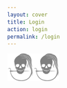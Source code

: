 ```yaml
---
layout: cover
title: Login
action: login
permalink: /login
---
```

<div id="login" class="loginbox">
    <img src="/img/logo/spinner.svg">
</div>

